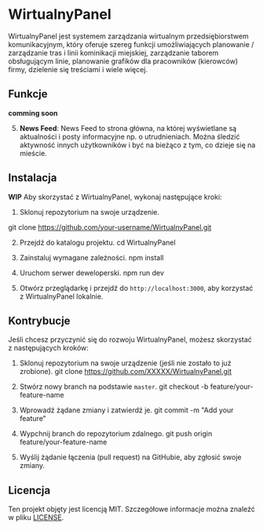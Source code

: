 # WirtualnyPanel

WirtualnyPanel jest systemem zarządzania wirtualnym przedsiębiorstwem komunikacyjnym, który oferuje szereg funkcji umożliwiających planowanie / zarządzanie tras i linii kominikacji miejskiej, zarządzanie taborem obsługującym linie, planowanie grafików dla pracowników (kierowców) firmy, dzielenie się treściami i wiele więcej.

## Funkcje
**comming soon**


5. **News Feed**: News Feed to strona główna, na której wyświetlane są aktualności i posty informacyjne np. o utrudnieniach. Można śledzić aktywność innych użytkowników i być na bieżąco z tym, co dzieje się na mieście.

## Instalacja
**WIP**
Aby skorzystać z WirtualnyPanel, wykonaj następujące kroki:

1. Sklonuj repozytorium na swoje urządzenie.

git clone https://github.com/your-username/WirtualnyPanel.git

2. Przejdź do katalogu projektu.
cd WirtualnyPanel

3. Zainstaluj wymagane zależności.
npm install

4. Uruchom serwer deweloperski.
npm run dev

5. Otwórz przeglądarkę i przejdź do `http://localhost:3000`, aby korzystać z WirtualnyPanel lokalnie.

## Kontrybucje

Jeśli chcesz przyczynić się do rozwoju WirtualnyPanel, możesz skorzystać z następujących kroków:

1. Sklonuj repozytorium na swoje urządzenie (jeśli nie zostało to już zrobione).
git clone https://github.com/XXXXX/WirtualnyPanel.git

2. Stwórz nowy branch na podstawie `master`.
git checkout -b feature/your-feature-name

3. Wprowadź żądane zmiany i zatwierdź je.
git commit -m "Add your feature"

4. Wypchnij branch do repozytorium zdalnego.
git push origin feature/your-feature-name

5. Wyślij żądanie łączenia (pull request) na GitHubie, aby zgłosić swoje zmiany.

## Licencja

Ten projekt objęty jest licencją MIT. Szczegółowe informacje można znaleźć w pliku [LICENSE](LICENSE).

